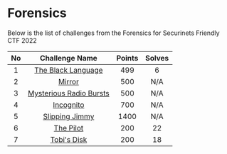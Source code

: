 # Forensics

Below is the list of challenges from the Forensics for Securinets Friendly CTF 2022

|No| Challenge Name | Points |  Solves|
|:---:|:--------------:|:------:|:------:|
|1| [The Black Language](./The%20Black%20Lanaguage/)| 499 | 6 |
|2| [Mirror](./Mirror-ForMini/)| 500 | N/A |
|3| [Mysterious Radio Bursts](./Mysterious%20Radio%20Bursts/)| 500 | N/A |
|4| [Incognito](./Incognito/)| 700 | N/A |
|5| [Slipping Jimmy](./slipping-jimmy/)| 1400 | N/A |
|6| [The Pilot](./The%20Pilot/)| 200 | 22 |
|7| [Tobi's Disk](./Tobi%20Disk/)| 200 | 18 |



